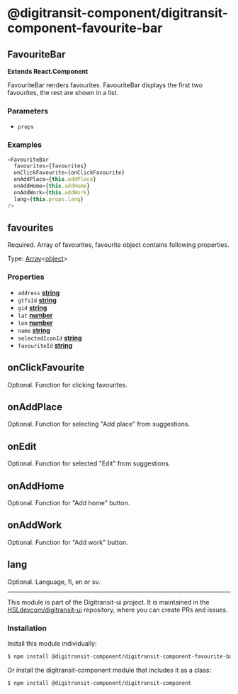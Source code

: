 # @digitransit-component/digitransit-component-favourite-bar

<!-- Generated by documentation.js. Update this documentation by updating the source code. -->

## FavouriteBar

**Extends React.Component**

FavouriteBar renders favourites. FavouriteBar displays the first two favourites, the rest are shown in a list.

### Parameters

-   `props`  

### Examples

```javascript
<FavouriteBar
  favourites={favourites}
  onClickFavourite={onClickFavourite}
  onAddPlace={this.addPlace}
  onAddHome={this.addHome}
  onAddWork={this.addWork}
  lang={this.props.lang}
/>
```

## favourites

Required. Array of favourites, favourite object contains following properties.

Type: [Array][1]&lt;[object][2]>

### Properties

-   `address` **[string][3]** 
-   `gtfsId` **[string][3]** 
-   `gid` **[string][3]** 
-   `lat` **[number][4]** 
-   `lon` **[number][4]** 
-   `name` **[string][3]** 
-   `selectedIconId` **[string][3]** 
-   `favouriteId` **[string][3]** 

## onClickFavourite

Optional. Function for clicking favourites.

## onAddPlace

Optional. Function for selecting "Add place" from suggestions.

## onEdit

Optional. Function for selected "Edit" from suggestions.

## onAddHome

Optional. Function for "Add home" button.

## onAddWork

Optional. Function for "Add work" button.

## lang

Optional. Language, fi, en or sv.

[1]: https://developer.mozilla.org/docs/Web/JavaScript/Reference/Global_Objects/Array

[2]: https://developer.mozilla.org/docs/Web/JavaScript/Reference/Global_Objects/Object

[3]: https://developer.mozilla.org/docs/Web/JavaScript/Reference/Global_Objects/String

[4]: https://developer.mozilla.org/docs/Web/JavaScript/Reference/Global_Objects/Number

<!-- This file is automatically generated. Please don't edit it directly:
if you find an error, edit the source file (likely index.js), and re-run
./scripts/generate-readmes in the digitransit-component project. -->

---

This module is part of the Digitransit-ui project. It is maintained in the
[HSLdevcom/digitransit-ui](https://github.com/HSLdevcom/digitransit-ui) repository, where you can create
PRs and issues.

### Installation

Install this module individually:

```sh
$ npm install @digitransit-component/digitransit-component-favourite-bar
```

Or install the digitransit-component module that includes it as a class:

```sh
$ npm install @digitransit-component/digitransit-component
```
